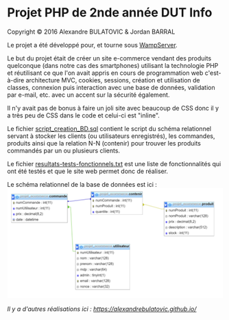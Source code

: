 # Projet PHP de 2nde année DUT Info

Copyright © 2016 Alexandre BULATOVIC & Jordan BARRAL

Le projet a été développé pour, et tourne sous [WampServer](http://www.wampserver.com/).

Le but du projet était de créer un site e-commerce vendant des produits quelconque (dans notre cas des smartphones) utilisant la technologie PHP et réutilisant ce que l'on avait appris en cours de programmation web c'est-à-dire architecture MVC, cookies, sessions, création et utilisation de classes, connexion puis interaction avec une base de données, validation par e-mail, etc. avec un accent sur la sécurité également.

Il n'y avait pas de bonus à faire un joli site avec beaucoup de CSS donc il y a très peu de CSS dans le code et celui-ci est "inline".

Le fichier [script_creation_BD.sql](https://github.com/alexandrebulatovic/projet_ecommerce/blob/master/script_creation_BD.sql) contient le script du schéma relationnel servant à stocker les clients (ou utilisateurs enregistrés), les commandes, produits ainsi que la relation N-N (contenir) pour trouver les produits commandés par un ou plusieurs clients.

Le fichier [resultats-tests-fonctionnels.txt](https://raw.githubusercontent.com/alexandrebulatovic/projet_ecommerce/master/resultats-tests-fonctionnels.txt) est une liste de fonctionnalités qui ont été testés et que le site web permet donc de réaliser.

Le schéma relationnel de la base de données est ici :
<a href="https://raw.githubusercontent.com/alexandrebulatovic/projet_ecommerce/master/schema_relationnel.PNG"> 
	<img src="https://github.com/alexandrebulatovic/projet_ecommerce/blob/master/schema_relationnel.PNG" width="700">
</a>


*Il y a d'autres réalisations ici : https://alexandrebulatovic.github.io/*
